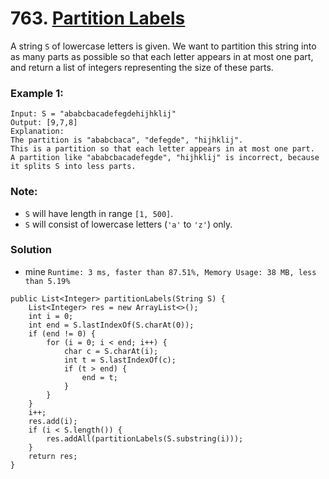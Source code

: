 # 763. [Partition Labels](https://leetcode.com/problems/partition-labels/)

A string `S` of lowercase letters is given. We want to partition this string into as many parts as possible so that each letter appears in at most one part, and return a list of integers representing the size of these parts.

### Example 1:
```
Input: S = "ababcbacadefegdehijhklij"
Output: [9,7,8]
Explanation:
The partition is "ababcbaca", "defegde", "hijhklij".
This is a partition so that each letter appears in at most one part.
A partition like "ababcbacadefegde", "hijhklij" is incorrect, because it splits S into less parts.
```
### Note:
* `S` will have length in range `[1, 500]`.
* `S` will consist of lowercase letters (`'a'` to `'z'`) only.

### Solution
* mine `Runtime: 3 ms, faster than 87.51%, Memory Usage: 38 MB, less than 5.19%`
```
public List<Integer> partitionLabels(String S) {
    List<Integer> res = new ArrayList<>();
    int i = 0;
    int end = S.lastIndexOf(S.charAt(0));
    if (end != 0) {
        for (i = 0; i < end; i++) {
            char c = S.charAt(i);
            int t = S.lastIndexOf(c);
            if (t > end) {
                end = t;
            }
        }
    }
    i++;
    res.add(i);
    if (i < S.length()) {
        res.addAll(partitionLabels(S.substring(i)));
    }
    return res;
}
```

